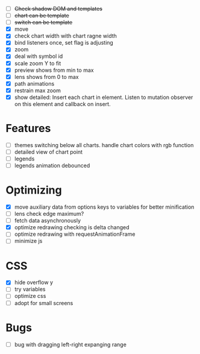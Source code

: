 - [ ] ~~Check shadow DOM and templates~~
- [ ] ~~chart can be template~~
- [ ] ~~switch can be template~~
- [x] move
- [x] check chart width with chart ragne width
- [x] bind listeners once, set flag is adjusting
- [x] zoom
- [x] deal with symbol id
- [x] scale zoom Y to fit
- [x] preview shows from min to max
- [x] lens shows from 0 to max
- [x] path animations
- [x] restrain max zoom
- [x] show detailed: Insert each chart in element. Listen to mutation observer on this element and callback on insert.

# Features
- [ ] themes switching below all charts. handle chart colors with rgb function
- [ ] detailed view of chart point
- [ ] legends 
- [ ] legends animation debounced

# Optimizing
- [x] move auxiliary data from options keys to variables for better minification
- [ ] lens check edge maximum?
- [ ] fetch data asynchronously
- [x] optimize redrawing checking is delta changed
- [ ] optimize redrawing with requestAnimationFrame
- [ ] minimize js

# CSS
- [x] hide overflow y
- [ ] try variables
- [ ] optimize css
- [ ] adopt for small screens

# Bugs
- [ ] bug with dragging left-right expanging range